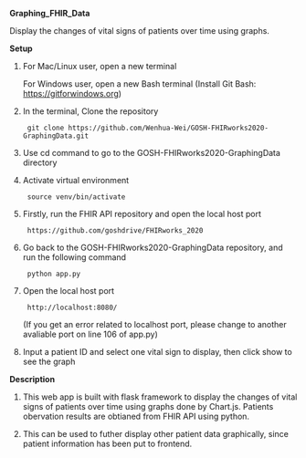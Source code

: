 **Graphing_FHIR_Data**

Display the changes of vital signs of patients over time using graphs.

**Setup**

1. For Mac/Linux user, open a new terminal

   For Windows user, open a new Bash terminal (Install Git Bash: https://gitforwindows.org)

1. In the terminal, Clone the repository

        git clone https://github.com/Wenhua-Wei/GOSH-FHIRworks2020-GraphingData.git
2. Use cd command to go to the GOSH-FHIRworks2020-GraphingData directory

3. Activate virtual environment

        source venv/bin/activate
5. Firstly, run the FHIR API repository and open the local host port

        https://github.com/goshdrive/FHIRworks_2020
6. Go back to the GOSH-FHIRworks2020-GraphingData repository, and run the following command

        python app.py
7. Open the local host port 

        http://localhost:8080/
   (If you get an error related to localhost port, please change to another avaliable port on line 106 of app.py)
8. Input a patient ID and select one vital sign to display, then click show to see the graph

**Description**

1. This web app is built with flask framework to display the changes of vital signs of patients over time using graphs done by Chart.js.
    Patients obervation results are obtianed from FHIR API using python.

2. This can be used to futher display other patient data graphically, since patient information has been put to frontend.

